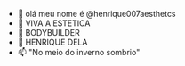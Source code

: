 - 👋 olá meu nome é @henrique007aesthetcs
- 👀 VIVA A ESTETICA
- 🌱 BODYBUILDER
- 💞️ HENRIQUE DELA
- 📫 "No meio do inverno sombrio"

